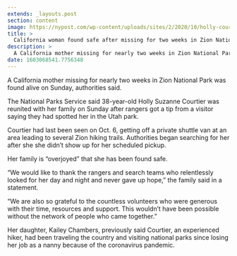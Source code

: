 ```yaml
--- 
extends: _layouts.post 
section: content 
image: https://nypost.com/wp-content/uploads/sites/2/2020/10/holly-courtier-found.jpg?quality=90&strip=all&w=1200 
title: > 
  California woman found safe after missing for two weeks in Zion National Park 
description: > 
  A California mother missing for nearly two weeks in Zion National Park was found alive on Sunday, authorities said.The National Parks Service said 38-year-old Holly Suzanne Courtier was reunited with her family on Sunday after rangers got a tip from a visitor saying they had spotted her in the Utah park.Courtier had last been seen on Oct. 6, getting off a private shuttle van at an area leading to several Zion hiking trails.Authorities began searching for her after she she didn’t show up for her scheduled pickup.“We are also so grateful to the countless volunteers who were generous with their time, resources and support. 
date: 1603068541.7756348 
--- 
```

A California mother missing for nearly two weeks in Zion National Park was found alive on Sunday, authorities said.

The National Parks Service said 38-year-old Holly Suzanne Courtier was reunited with her family on Sunday after rangers got a tip from a visitor saying they had spotted her in the Utah park.

Courtier had last been seen on Oct. 6, getting off a private shuttle van at an area leading to several Zion hiking trails. Authorities began searching for her after she she didn’t show up for her scheduled pickup.

Her family is “overjoyed” that she has been found safe.

“We would like to thank the rangers and search teams who relentlessly looked for her day and night and never gave up hope,” the family said in a statement.

“We are also so grateful to the countless volunteers who were generous with their time, resources and support. This wouldn’t have been possible without the network of people who came together.”

Her daughter, Kailey Chambers, previously said Courtier, an experienced hiker, had been traveling the country and visiting national parks since losing her job as a nanny because of the coronavirus pandemic.